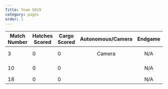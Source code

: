 ```yaml
---
Title: Team 5019
category: pages
order: 1
---
```

Match Number|Hatches Scored|Cargo Scored|Autonomous/Camera|Endgame |Notable Features|
------------|--------------|------------|:---------------:|:------:|----------------|
3           |0             |0           |Camera           |N/A     |Not doing so well|
10          |0             |0           |                 |N/A     |Manipulator broke|
18          |0             |0           |                 |N/A     |Offense         |